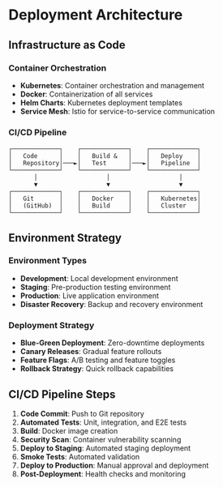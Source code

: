 # Deployment Architecture

## Infrastructure as Code

### Container Orchestration

- **Kubernetes**: Container orchestration and management
- **Docker**: Containerization of all services
- **Helm Charts**: Kubernetes deployment templates
- **Service Mesh**: Istio for service-to-service communication

### CI/CD Pipeline

```
┌─────────────┐    ┌─────────────┐    ┌─────────────┐
│   Code      │    │   Build &   │    │   Deploy    │
│   Repository│───►│   Test      │───►│   Pipeline  │
└─────────────┘    └─────────────┘    └─────────────┘
       │                   │                   │
       ▼                   ▼                   ▼
┌─────────────┐    ┌─────────────┐    ┌─────────────┐
│   Git       │    │   Docker    │    │   Kubernetes│
│   (GitHub)  │    │   Build     │    │   Cluster   │
└─────────────┘    └─────────────┘    └─────────────┘
```

## Environment Strategy

### Environment Types

- **Development**: Local development environment
- **Staging**: Pre-production testing environment
- **Production**: Live application environment
- **Disaster Recovery**: Backup and recovery environment

### Deployment Strategy

- **Blue-Green Deployment**: Zero-downtime deployments
- **Canary Releases**: Gradual feature rollouts
- **Feature Flags**: A/B testing and feature toggles
- **Rollback Strategy**: Quick rollback capabilities

## CI/CD Pipeline Steps

1. **Code Commit**: Push to Git repository
2. **Automated Tests**: Unit, integration, and E2E tests
3. **Build**: Docker image creation
4. **Security Scan**: Container vulnerability scanning
5. **Deploy to Staging**: Automated staging deployment
6. **Smoke Tests**: Automated validation
7. **Deploy to Production**: Manual approval and deployment
8. **Post-Deployment**: Health checks and monitoring

